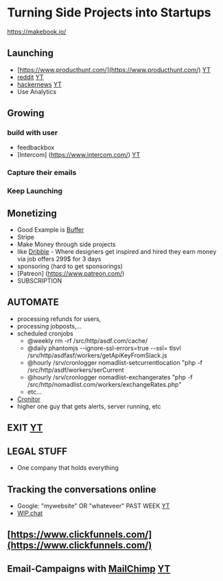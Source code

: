 # Turning Side Projects into Startups
https://makebook.io/

## Launching
* [https://www.producthunt.com/](https://www.producthunt.com/) [YT](https://youtu.be/6reLWfFNer0?t=902)
* [reddit](https://www.reddit.com/) [YT](https://youtu.be/6reLWfFNer0?t=1001)
* [hackernews](https://news.ycombinator.com) [YT](https://youtu.be/6reLWfFNer0?t=968)
* Use Analytics


## Growing
### build with user 
* feedbackbox
* [Intercom] (https://www.intercom.com/) [YT](https://youtu.be/6reLWfFNer0?t=1439)
### Capture their emails
### Keep Launching

## Monetizing
* Good Example is [Buffer](https://youtu.be/6reLWfFNer0?t=1695)
* Stripe
* Make Money through side projects
* like [Dribble](https://dribbble.com/) - Where designers get inspired and hired
	they earn money via job offers 299$ for 3 days
* sponsoring (hard to get sponsorings)
* [Patreon] (https://www.patreon.com/)
* SUBSCRIPTION

## AUTOMATE
* processing refunds for users,
* processing jobposts,...
* scheduled cronjobs
	* @weekly rm -rf /src/http/asdf.com/cache/
	* @daily phantomjs --ignore-ssl-errors=true --ssl= tlsvl /srv/http/asdfasf/workers/getApiKeyFromSlack.js
	* @hourly /srv/cronlogger nomadlist-setcurrentlocation "php -f /src/http/asdf/workers/serCurrent
	* @hourly /srv/cronlogger nomadlist-exchangerates "php -f /src/http/nomadlist.com/workers/exchangeRates.php"
	* etc...
* [Cronitor](https://cronitor.io/index)
* higher one guy that gets alerts, server running, etc

## EXIT [YT](https://youtu.be/6reLWfFNer0?t=2150)

## LEGAL STUFF
* One company that holds everything

## Tracking the conversations online

 * Google: "mywebsite" OR "whateveer" PAST WEEK [YT](https://youtu.be/6reLWfFNer0?t=3003)
 * [WIP.chat](https://wip.chat/)
 

## [https://www.clickfunnels.com/](https://www.clickfunnels.com/) 
## Email-Campaigns with [MailChimp](https://mailchimp.com/) [YT](https://www.youtube.com/watch?v=fF59vUPvMsk)






	